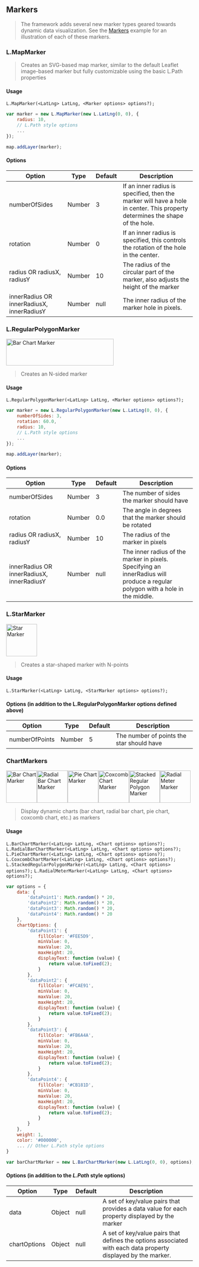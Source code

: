 ## Markers

> The framework adds several new marker types geared towards dynamic data visualization.  See the [Markers](http://humangeo.github.com/leaflet-dvf/examples/html/markers.html) example for an illustration of each of these markers.

### L.MapMarker

> Creates an SVG-based map marker, similar to the default Leaflet image-based marker but fully customizable using the basic L.Path properties

#### Usage
`L.MapMarker(<LatLng> LatLng, <Marker options> options?);`

```javascript
var marker = new L.MapMarker(new L.LatLng(0, 0), {
	radius: 10,
	// L.Path style options
	...
});

map.addLayer(marker);
```

#### Options
Option | Type | Default | Description
--- | --- | --- | ---
numberOfSides | Number | 3 | If an inner radius is specified, then the marker will have a hole in center.  This property determines the shape of the hole.
rotation | Number | 0 | If an inner radius is specified, this controls the rotation of the hole in the center.
radius OR radiusX, radiusY | Number | 10 | The radius of the circular part of the marker, also adjusts the height of the marker
innerRadius OR innerRadiusX, innerRadiusY | Number | null | The inner radius of the marker hole in pixels.

### L.RegularPolygonMarker

<img alt="Bar Chart Marker" src="http://humangeo.github.com/leaflet-dvf/images/regularpolygonmarkers.png" width="290" height="72" style="width: 290px; height: 72px;"/>

> Creates an N-sided marker

#### Usage
`L.RegularPolygonMarker(<LatLng> LatLng, <Marker options> options?);`

```javascript
var marker = new L.RegularPolygonMarker(new L.LatLng(0, 0), {
	numberOfSides: 3,
	rotation: 60.0,
	radius: 10,
	// L.Path style options
	...
});

map.addLayer(marker);
```

#### Options
Option | Type | Default | Description
--- | --- | --- | ---
numberOfSides | Number | 3 | The number of sides the marker should have
rotation | Number | 0.0 | The angle in degrees that the marker should be rotated
radius OR radiusX, radiusY | Number | 10 | The radius of the marker in pixels 
innerRadius OR innerRadiusX, innerRadiusY | Number | null | The inner radius of the marker in pixels.  Specifying an innerRadius will produce a regular polygon with a hole in the middle.

### L.StarMarker

<img alt="Star Marker" src="http://humangeo.github.com/leaflet-dvf/images/stars.png" width="83" height="87" style="width: 83px; height: 87px;"/>

> Creates a star-shaped marker with N-points

#### Usage
`L.StarMarker(<LatLng> LatLng, <StarMarker options> options?);`

#### Options (in addition to the L.RegularPolygonMarker options defined above)
Option | Type | Default | Description
--- | --- | --- | ---
numberOfPoints | Number | 5 | The number of points the star should have

### ChartMarkers

<img alt="Bar Chart Marker" src="http://humangeo.github.com/leaflet-dvf/images/barchartmarker.png" width="83" height="87" style="width: 83px; height: 87px;"/><img alt="Radial Bar Chart Marker" src="http://humangeo.github.com/leaflet-dvf/images/radialbarchartmarker.png" width="83" height="87" style="width: 83px; height: 87px;"/><img alt="Pie Chart Marker" src="http://humangeo.github.com/leaflet-dvf/images/piechartmarker.png" width="83" height="87" style="width: 83px; height: 87px;"/><img alt="Coxcomb Chart Marker" src="http://humangeo.github.com/leaflet-dvf/images/coxcombchartmarker.png" width="83" height="87" style="width: 83px; height: 87px;"/><img alt="Stacked Regular Polygon Marker" src="http://humangeo.github.com/leaflet-dvf/images/stackedregularpolygon.png" width="83" height="87" style="width: 83px; height: 87px;"/><img alt="Radial Meter Marker" src="http://humangeo.github.com/leaflet-dvf/images/radialmetermarker.png" width="83" height="87" style="width: 83px; height: 87px;"/>

> Display dynamic charts (bar chart, radial bar chart, pie chart, coxcomb chart, etc.) as markers

#### Usage
`L.BarChartMarker(<LatLng> LatLng, <Chart options> options?);`
`L.RadialBarChartMarker(<LatLng> LatLng, <Chart options> options?);`
`L.PieChartMarker(<LatLng> LatLng, <Chart options> options?);`
`L.CoxcombChartMarker(<LatLng> LatLng, <Chart options> options?);`
`L.StackedRegularPolygonMarker(<LatLng> LatLng, <Chart options> options?);`
`L.RadialMeterMarker(<LatLng> LatLng, <Chart options> options?);`

```javascript
var options = {
	data: {
		'dataPoint1': Math.random() * 20,
		'dataPoint2': Math.random() * 20,
		'dataPoint3': Math.random() * 20,
		'dataPoint4': Math.random() * 20
	},
	chartOptions: {
		'dataPoint1': {
			fillColor: '#FEE5D9',
			minValue: 0,
			maxValue: 20,
			maxHeight: 20,
			displayText: function (value) {
				return value.toFixed(2);
			}
		},
		'dataPoint2': {
			fillColor: '#FCAE91',
			minValue: 0,
			maxValue: 20,
			maxHeight: 20,
			displayText: function (value) {
				return value.toFixed(2);
			}
		},
		'dataPoint3': {
			fillColor: '#FB6A4A',
			minValue: 0,
			maxValue: 20,
			maxHeight: 20,
			displayText: function (value) {
				return value.toFixed(2);
			}
		},
		'dataPoint4': {
			fillColor: '#CB181D',
			minValue: 0,
			maxValue: 20,
			maxHeight: 20,
			displayText: function (value) {
				return value.toFixed(2);
			}
		}
	},
	weight: 1,
	color: '#000000',
	... // Other L.Path style options
}

var barChartMarker = new L.BarChartMarker(new L.LatLng(0, 0), options);
```

#### Options (in addition to the *L.Path* style options)

Option | Type | Default | Description
--- | --- | --- | ---
data | Object | null | A set of key/value pairs that provides a data value for each property displayed by the marker 
chartOptions | Object | null | A set of key/value pairs that defines the options associated with each data property displayed by the marker.
